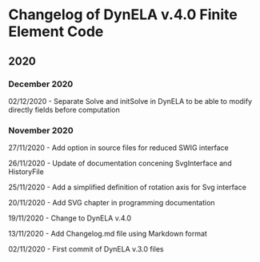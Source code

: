 # Changelog of DynELA v.4.0 Finite Element Code



## 2020

### December 2020

02/12/2020 - Separate Solve and initSolve in DynELA to be able to modify directly fields before computation

### November 2020

27/11/2020 - Add option in source files for reduced SWIG interface

26/11/2020 - Update of documentation concening SvgInterface and HistoryFile

25/11/2020 - Add a simplified definition of rotation axis for Svg interface

20/11/2020 - Add SVG chapter in programming documentation

19/11/2020 - Change to DynELA v.4.0

13/11/2020 - Add Changelog.md file using Markdown format

02/11/2020 - First commit of DynELA v.3.0 files



